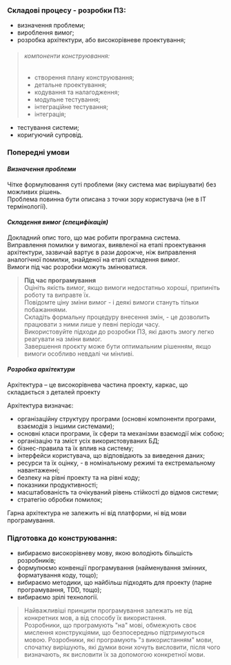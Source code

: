 ### Складові процесу - розробки ПЗ:

- визначення проблеми;
- вироблення вимог;
- розробка архітектури, або високорівневе проектування;

> ###### компоненти конструювання:
>
> - створення плану конструювання;
> - детальне проектування;
> - кодування та налагодження;
> - модульне тестування;
> - інтеграційне тестування;
> - інтеграція;

- тестування системи;
- коригуючий супровід.


### Попередні умови

#### _Визначення проблеми_

Чітке формулювання суті проблеми (яку система має вирішувати) без можливих рішень.  
Проблема повинна бути описана з точки зору користувача (не в ІТ термінології).

#### _Складення вимог (специфікація)_

Докладний опис того, що має робити програмна система.  
Виправлення помилки у вимогах, виявленої на етапі проектування архітектури, зазвичай вартує в рази дорожче, ніж виправлення аналогічної помилки, знайденої на етапі складення вимог.  
Вимоги під час розробки можуть змінюватися.

> **Під час програмування**  
> Оцініть якість вимог, якщо вимоги недостатньо хороші, припиніть роботу та виправте їх.  
> Повідомте ціну зміни вимог - і деякі вимоги стануть тільки побажаннями.  
> Складіть формальну процедуру внесення змін, - це дозволить працювати з ними лише у певні періоди часу.  
> Використовуйте підходи до розробки ПЗ, які дають змогу легко реагувати на зміни вимог.  
> Завершення проєкту може бути оптимальним рішенням, якщо вимоги особливо невдалі чи мінливі.

#### _Розробка архітектури_

Архітектура – це високорівнева частина проекту, каркас, що складається з деталей проекту

Архітектура визначає:

- організаційну структуру програми (основні компоненти програми, взаємодія з іншими системами);
- основні класи програми, їх сфери та механізми взаємодії між собою;
- організацію та зміст усіх використовуваних БД;
- бізнес-правила та їх вплив на систему;
- інтерфейси користувача, що відповідають за виведення даних;
- ресурси та їх оцінку, - в номінальному режимі та екстремальному навантаженні;
- безпеку на рівні проекту та на рівні коду;
- показники продуктивності;
- масштабованість та очікуваний рівень стійкості до відмов системи;
- стратегію обробки помилок;

Гарна архітектура не залежить ні від платформи, ні від мови програмування.

### Підготовка до конструювання:

- вибираємо високорівневу мову, якою володіють більшість розробників;
- формулюємо конвенції програмування (найменування змінних, форматування коду, тощо);
- вибираємо методики, що найбільш підходять для проекту (парне програмування, TDD, тощо);
- вибираємо зрілі технології.

> Найважливіші принципи програмування залежать не від конкретних мов, а від способу їх використання.  
> Розробники, що програмують "на" мові, обмежують своє мислення конструкціями, що безпосередньо підтримуються мовою.
> Розробники, які програмують "з використанням" мови, спочатку вирішують, які думки вони хочуть висловити, після чого визначають, як висловити їх за допомогою конкретної мови.
